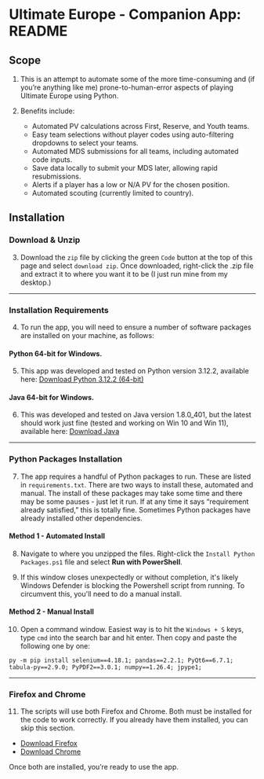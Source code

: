 # Ultimate Europe - Companion App: README

## Scope

1. This is an attempt to automate some of the more time-consuming and (if you’re anything like me) prone-to-human-error aspects of playing Ultimate Europe using Python.

2. Benefits include:
   - Automated PV calculations across First, Reserve, and Youth teams.
   - Easy team selections without player codes using auto-filtering dropdowns to select your teams.
   - Automated MDS submissions for all teams, including automated code inputs.
   - Save data locally to submit your MDS later, allowing rapid resubmissions.
   - Alerts if a player has a low or N/A PV for the chosen position.
   - Automated scouting (currently limited to country).

## Installation

### Download & Unzip

3. Download the `zip` file by clicking the green `Code` button at the top of this page and select `download zip`. Once downloaded, right-click the .zip file and extract it to where you want it to be (I just run mine from my desktop.)

---

### Installation Requirements

4. To run the app, you will need to ensure a number of software packages are installed on your machine, as follows:

#### Python 64-bit for Windows. 

5. This app was developed and tested on Python version 3.12.2, available here: [Download Python 3.12.2 (64-bit)](https://www.python.org/ftp/python/3.12.2/python-3.12.2-amd64.exe)

#### Java 64-bit for Windows. 

6. This was developed and tested on Java version 1.8.0_401, but the latest should work just fine (tested and working on Win 10 and Win 11), available here: [Download Java](https://www.java.com/en/download/)

---

### Python Packages Installation

7. The app requires a handful of Python packages to run. These are listed in `requirements.txt`. There are two ways to install these, automated and manual. The install of these packages may take some time and there may be some pauses - just let it run. If at any time it says “requirement already satisfied,” this is totally fine. Sometimes Python packages have already installed other dependencies.

#### Method 1 - Automated Install

8. Navigate to where you unzipped the files. Right-click the `Install Python Packages.ps1` file and select **Run with PowerShell**.

9. If this window closes unexpectedly or without completion, it's likely Windows Defender is blocking the Powershell script from running. To circumvent this, you'll need to do a manual install.

#### Method 2 - Manual Install

10. Open a command window. Easiest way is to hit the `Windows + S` keys, type `cmd` into the search bar and hit enter. Then copy and paste the following one by one:

```
py -m pip install selenium==4.18.1; pandas==2.2.1; PyQt6==6.7.1; tabula-py==2.9.0; PyPDF2==3.0.1; numpy==1.26.4; jpype1;
```


---

### Firefox and Chrome

11. The scripts will use both Firefox and Chrome. Both must be installed for the code to work correctly. If you already have them installed, you can skip this section.

   - [Download Firefox](https://www.mozilla.org/en-GB/firefox/windows/)  
   - [Download Chrome](https://www.google.com/intl/en_uk/chrome/)  

   Once both are installed, you’re ready to use the app.
